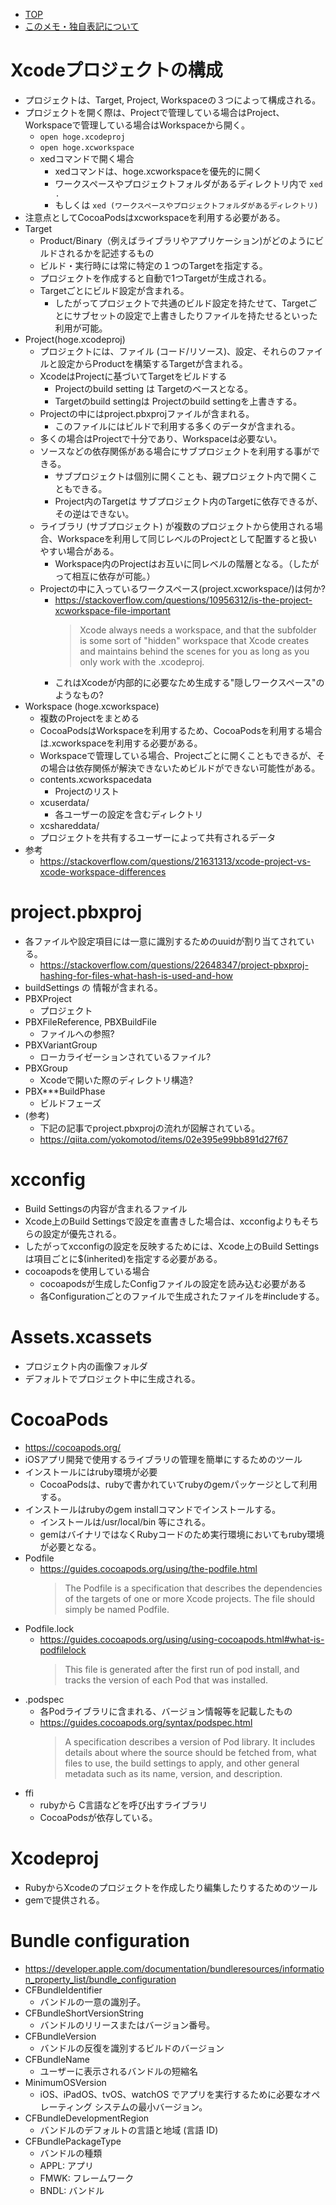 - [TOP](./README.md)
- [このメモ・独自表記について](../README.md)



# Xcodeプロジェクトの構成
* プロジェクトは、Target, Project, Workspaceの３つによって構成される。
* プロジェクトを開く際は、Projectで管理している場合はProject、Workspaceで管理している場合はWorkspaceから開く。
    * `open hoge.xcodeproj`
    * `open hoge.xcworkspace`
    * xedコマンドで開く場合
        * xedコマンドは、hoge.xcworkspaceを優先的に開く
        * ワークスペースやプロジェクトフォルダがあるディレクトリ内で `xed .`
        * もしくは `xed (ワークスペースやプロジェクトフォルダがあるディレクトリ)`
* 注意点としてCocoaPodsはxcworkspaceを利用する必要がある。
* Target
    * Product/Binary（例えばライブラリやアプリケーション)がどのようにビルドされるかを記述するもの
    * ビルド・実行時には常に特定の１つのTargetを指定する。
    * プロジェクトを作成すると自動で1つTargetが生成される。
    * Targetごとにビルド設定が含まれる。
        * したがってプロジェクトで共通のビルド設定を持たせて、Targetごとにサブセットの設定で上書きしたりファイルを持たせるといった利用が可能。
* Project(hoge.xcodeproj)
    * プロジェクトには、ファイル (コード/リソース)、設定、それらのファイルと設定からProductを構築するTargetが含まれる。
    * XcodeはProjectに基づいてTargetをビルドする
        * Projectのbuild setting は Targetのベースとなる。
        * Targetのbuild settingは Projectのbuild settingを上書きする。
    * Projectの中にはproject.pbxprojファイルが含まれる。
        * このファイルにはビルドで利用する多くのデータが含まれる。
    * 多くの場合はProjectで十分であり、Workspaceは必要ない。
    * ソースなどの依存関係がある場合にサブプロジェクトを利用する事ができる。
        * サブプロジェクトは個別に開くことも、親プロジェクト内で開くこともできる。
        * Project内のTargetは サブプロジェクト内のTargetに依存できるが、その逆はできない。
    * ライブラリ (サブプロジェクト) が複数のプロジェクトから使用される場合、Workspaceを利用して同じレベルのProjectとして配置すると扱いやすい場合がある。
        * Workspace内のProjectはお互いに同レベルの階層となる。（したがって相互に依存が可能。）
    * Projectの中に入っているワークスペース(project.xcworkspace/)は何か?
        * https://stackoverflow.com/questions/10956312/is-the-project-xcworkspace-file-important
            > Xcode always needs a workspace, and that the subfolder is some sort of "hidden" workspace that Xcode creates and maintains behind the scenes for you as long as you only work with the .xcodeproj.
        * これはXcodeが内部的に必要なため生成する"隠しワークスペース"のようなもの?
* Workspace (hoge.xcworkspace)
    * 複数のProjectをまとめる
    * CocoaPodsはWorkspaceを利用するため、CocoaPodsを利用する場合は.xcworkspaceを利用する必要がある。
    * Workspaceで管理している場合、Projectごとに開くこともできるが、その場合は依存関係が解決できないためビルドができない可能性がある。
    * contents.xcworkspacedata
        * Projectのリスト
    * xcuserdata/
        * 各ユーザーの設定を含むディレクトリ
    * xcshareddata/
    *    プロジェクトを共有するユーザーによって共有されるデータ
* 参考
    * https://stackoverflow.com/questions/21631313/xcode-project-vs-xcode-workspace-differences
    
# project.pbxproj
* 各ファイルや設定項目には一意に識別するためのuuidが割り当てされている。
    * https://stackoverflow.com/questions/22648347/project-pbxproj-hashing-for-files-what-hash-is-used-and-how
* buildSettings の 情報が含まれる。
* PBXProject
    * プロジェクト
* PBXFileReference, PBXBuildFile
    * ファイルへの参照?
* PBXVariantGroup
    * ローカライゼーションされているファイル?
* PBXGroup
    * Xcodeで開いた際のディレクトリ構造?
* PBX***BuildPhase
    * ビルドフェーズ
* (参考)
    * 下記の記事でproject.pbxprojの流れが図解されている。
    * https://qiita.com/yokomotod/items/02e395e99bb891d27f67

# xcconfig
* Build Settingsの内容が含まれるファイル
* Xcode上のBuild Settingsで設定を直書きした場合は、xcconfigよりもそちらの設定が優先される。
* したがってxcconfigの設定を反映するためには、Xcode上のBuild Settingsは項目ごとに$(inherited)を指定する必要がある。
* cocoapodsを使用している場合
    * cocoapodsが生成したConfigファイルの設定を読み込む必要がある
    * 各Configurationごとのファイルで生成されたファイルを#includeする。


# Assets.xcassets
* プロジェクト内の画像フォルダ
* デフォルトでプロジェクト中に生成される。

# CocoaPods
* https://cocoapods.org/
* iOSアプリ開発で使用するライブラリの管理を簡単にするためのツール
* インストールにはruby環境が必要
    * CocoaPodsは、rubyで書かれていてrubyのgemパッケージとして利用する。
* インストールはrubyのgem installコマンドでインストールする。
    * インストールは/usr/local/bin 等にされる。
    * gemはバイナリではなくRubyコードのため実行環境においてもruby環境が必要となる。
* Podfile
    * https://guides.cocoapods.org/using/the-podfile.html
        > The Podfile is a specification that describes the dependencies of the targets of one or more Xcode projects. The file should simply be named Podfile. 
* Podfile.lock
    * https://guides.cocoapods.org/using/using-cocoapods.html#what-is-podfilelock
        > This file is generated after the first run of pod install, and tracks the version of each Pod that was installed. 
* .podspec
    * 各Podライブラリに含まれる、バージョン情報等を記載したもの
    * https://guides.cocoapods.org/syntax/podspec.html
        > A specification describes a version of Pod library. It includes details about where the source should be fetched from, what files to use, the build settings to apply, and other general metadata such as its name, version, and description.
* ffi
    * rubyから C言語などを呼び出すライブラリ
    * CocoaPodsが依存している。


# Xcodeproj 
* RubyからXcodeのプロジェクトを作成したり編集したりするためのツール
* gemで提供される。


# Bundle configuration
* https://developer.apple.com/documentation/bundleresources/information_property_list/bundle_configuration
* CFBundleIdentifier
    * バンドルの一意の識別子。
* CFBundleShortVersionString
    * バンドルのリリースまたはバージョン番号。
* CFBundleVersion
    * バンドルの反復を識別するビルドのバージョン
* CFBundleName
    * ユーザーに表示されるバンドルの短縮名
* MinimumOSVersion
    * iOS、iPadOS、tvOS、watchOS でアプリを実行するために必要なオペレーティング システムの最小バージョン。
* CFBundleDevelopmentRegion
    * バンドルのデフォルトの言語と地域 (言語 ID)
* CFBundlePackageType
    * バンドルの種類
    * APPL: アプリ
    * FMWK: フレームワーク
    * BNDL: バンドル